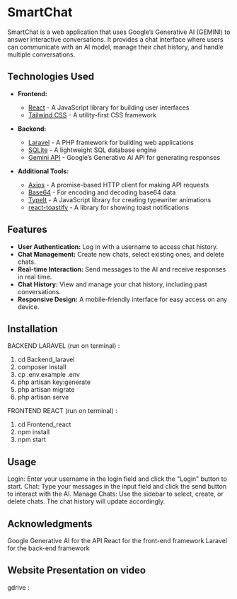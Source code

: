 # SmartChat

SmartChat is a web application that uses Google’s Generative AI (GEMINI) to answer interactive conversations. It provides a chat interface where users can communicate with an AI model, manage their chat history, and handle multiple conversations.

## Technologies Used

- **Frontend:**
  - [React](https://reactjs.org/) - A JavaScript library for building user interfaces
  - [Tailwind CSS](https://tailwindcss.com/) - A utility-first CSS framework

- **Backend:**
  - [Laravel](https://laravel.com/) - A PHP framework for building web applications
  - [SQLite](https://www.sqlite.org/index.html) - A lightweight SQL database engine
  - [Gemini API](https://developers.google.com/generative-ai) - Google’s Generative AI API for generating responses

- **Additional Tools:**
  - [Axios](https://axios-http.com/) - A promise-based HTTP client for making API requests
  - [Base64](https://www.base64decode.net/base64-encoder) - For encoding and decoding base64 data
  - [TypeIt](https://typeitjs.com/) - A JavaScript library for creating typewriter animations
  - [react-toastify](https://github.com/fkhadra/react-toastify) - A library for showing toast notifications

## Features

- **User Authentication:** Log in with a username to access chat history.
- **Chat Management:** Create new chats, select existing ones, and delete chats.
- **Real-time Interaction:** Send messages to the AI and receive responses in real time.
- **Chat History:** View and manage your chat history, including past conversations.
- **Responsive Design:** A mobile-friendly interface for easy access on any device.

## Installation
BACKEND LARAVEL (run on terminal) : 
1. cd Backend_laravel
2. composer install
3. cp .env.example .env
4. php artisan key:generate
5. php artisan migrate
6. php artisan serve

FRONTEND REACT (run on terminal) :
1. cd Frontend_react
2. npm install
3. npm start

## Usage
  Login: Enter your username in the login field and click the "Login" button to start.
  Chat: Type your messages in the input field and click the send button to interact with the AI.
  Manage Chats: Use the sidebar to select, create, or delete chats. The chat history will update accordingly.

## Acknowledgments
  Google Generative AI for the API
  React for the front-end framework
  Laravel for the back-end framework

## Website Presentation on video
gdrive : 
